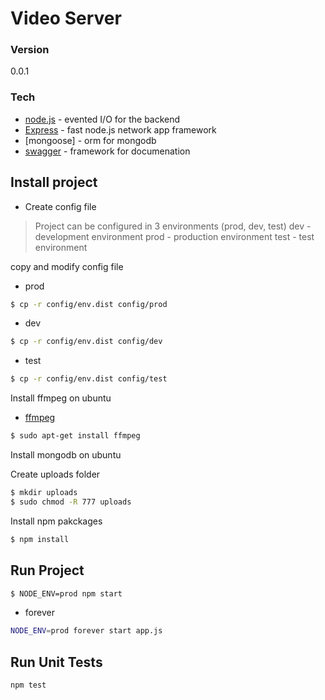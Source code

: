 Video Server
========================

### Version
0.0.1

### Tech

* [node.js] - evented I/O for the backend
* [Express] - fast node.js network app framework
* [mongoose] - orm for mongodb
* [swagger] - framework for documenation

Install project
--------------
- Create config file

> Project can be configured in 3 environments (prod, dev, test)
> dev - development environment
> prod - production environment
> test - test environment

copy and modify config file

* prod
    
```sh
$ cp -r config/env.dist config/prod
```

* dev
    
```sh
$ cp -r config/env.dist config/dev
```

* test
    
```sh
$ cp -r config/env.dist config/test
```

Install ffmpeg on ubuntu
* [ffmpeg] 

```sh
$ sudo apt-get install ffmpeg
```

Install mongodb on ubuntu

Create uploads folder

```sh
$ mkdir uploads
$ sudo chmod -R 777 uploads
```

Install npm pakckages

```sh
$ npm install
```

Run Project
--------------

```sh
$ NODE_ENV=prod npm start
```

- forever

```sh
NODE_ENV=prod forever start app.js
```

Run Unit Tests
--------------
```sh
npm test
```

[node.js]: <http://nodejs.org>
[express]: <http://expressjs.com>
[ffmpeg]: <http://www.ubuntugeek.com/install-ffmpeg-on-ubuntu-14-10-using-ppa.html>
[swagger]: <http://swagger.io>
